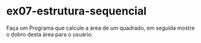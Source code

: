 ﻿# ex07-estrutura-sequencial
Faça um Programa que calcule a área de um quadrado, em seguida mostre o dobro desta área para o usuário.
